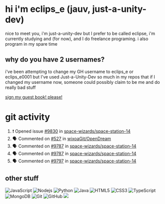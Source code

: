 # hi i'm eclips_e (jauv, just-a-unity-dev)
nice to meet you, i'm just-a-unity-dev but I prefer to be called eclipse, i'm currently studying and (for now), and I do freelance programing. i also program in my spare time

## why do you have 2 usernames?
i've been attempting to change my GH username to eclips_e or eclips_e0001 but I've used Just-a-Unity-Dev so much in my repos that if I changed my username now, someone could possibly claim to be me and do really bad stuff

[sign my guest book! please!](https://github.com/Just-a-Unity-Dev/Just-a-Unity-Dev/issues/new?&body=Sign%20my%20guest%20book%20by%20placing%20your%20name%20in%20the%20title,%20how%27d%20you%20get%20to%20this%20page%20and%20why?%20Don%27t%20forget%20you%20have%20an%20entire%20notebook%20in%20your%20hands!)


# git activity
<!--START_SECTION:activity-->
1. ❗️ Opened issue [#9830](https://github.com/space-wizards/space-station-14/issues/9830) in [space-wizards/space-station-14](https://github.com/space-wizards/space-station-14)
2. 🗣 Commented on [#527](https://github.com/wixoaGit/OpenDream/issues/527) in [wixoaGit/OpenDream](https://github.com/wixoaGit/OpenDream)
3. 🗣 Commented on [#9787](https://github.com/space-wizards/space-station-14/issues/9787) in [space-wizards/space-station-14](https://github.com/space-wizards/space-station-14)
4. 🗣 Commented on [#9787](https://github.com/space-wizards/space-station-14/issues/9787) in [space-wizards/space-station-14](https://github.com/space-wizards/space-station-14)
5. 🗣 Commented on [#9797](https://github.com/space-wizards/space-station-14/issues/9797) in [space-wizards/space-station-14](https://github.com/space-wizards/space-station-14)
<!--END_SECTION:activity-->

## other stuff

![JavaScript](https://img.shields.io/badge/-JavaScript-black?style=flat-square&logo=javascript)
![Nodejs](https://img.shields.io/badge/-Nodejs-black?style=flat-square&logo=Node.js)
![Python](https://img.shields.io/badge/-Python-black?style=flat-square&logo=Python)
![Java](https://img.shields.io/badge/-java-E34A86?style=flat-square&logo=java)
![HTML5](https://img.shields.io/badge/-HTML5-E34F26?style=flat-square&logo=html5&logoColor=white)
![CSS3](https://img.shields.io/badge/-CSS3-1572B6?style=flat-square&logo=css3)
![TypeScript](https://img.shields.io/badge/-TypeScript-007ACC?style=flat-square&logo=typescript)
![MongoDB](https://img.shields.io/badge/-MongoDB-black?style=flat-square&logo=mongodb)
![Git](https://img.shields.io/badge/-Git-black?style=flat-square&logo=git)
![GitHub](https://img.shields.io/badge/-GitHub-181717?style=flat-square&logo=github)
![](https://github-profile-summary-cards.vercel.app/api/cards/profile-details?username=Just-a-Unity-Dev&theme=solarized_dark)
